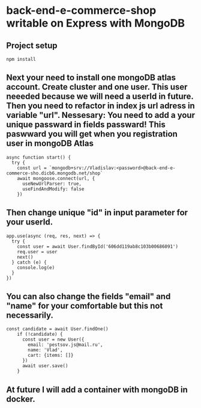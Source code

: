 # back-end-e-commerce-shop writable on Express with MongoDB

## Project setup
```
npm install
```

## Next your need to install one mongoDB atlas account. Create cluster and one user. This user neeeded because we will need a userId in future. Then you need to refactor in index js url adress in variable "url". Nessesary: You need to add a your unique passward in fields passward! This paswward you will get when you registration user in mongoDB Atlas

```
async function start() {
  try {
    const url = `mongodb+srv://Vladislav:<password>@back-end-e-commerce-sho.dicb6.mongodb.net/shop`
    await mongoose.connect(url, {
      useNewUrlParser: true,
      useFindAndModify: false
    })
```
## Then change unique "id" in input parameter for your userId.
```
app.use(async (req, res, next) => {
  try {
    const user = await User.findById('606dd119ab8c103b00686091')
    req.user = user
    next()
  } catch (e) {
    console.log(e)
  }
})
```

## You can also change the fields "email" and "name" for your comfortable but this not necessarily.
```
const candidate = await User.findOne()
    if (!candidate) {
      const user = new User({
        email: 'pestsov.js@mail.ru',
        name: 'Vlad',
        cart: {items: []}
      })
      await user.save()
    }
```

## At future I will add a container with mongoDB in docker.

